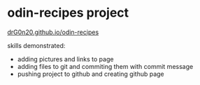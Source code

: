 # odin-recipes project 

[drG0n20.github.io/odin-recipes](link)

skills demonstrated: 
- adding pictures and links to page
- adding files to git and commiting them with commit message
- pushing project to github and creating github page